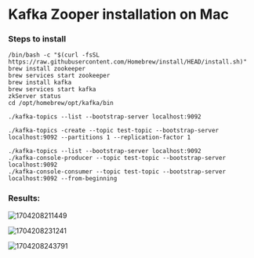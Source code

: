 # Kafka Zooper installation on Mac

### Steps to install

```
/bin/bash -c "$(curl -fsSL https://raw.githubusercontent.com/Homebrew/install/HEAD/install.sh)"
brew install zookeeper
brew services start zookeeper
brew install kafka
brew services start kafka
zkServer status
cd /opt/homebrew/opt/kafka/bin

./kafka-topics --list --bootstrap-server localhost:9092

./kafka-topics -create --topic test-topic --bootstrap-server localhost:9092 --partitions 1 --replication-factor 1

./kafka-topics --list --bootstrap-server localhost:9092
./kafka-console-producer --topic test-topic --bootstrap-server localhost:9092
./kafka-console-consumer --topic test-topic --bootstrap-server localhost:9092 --from-beginning
```

### Results:

![1704208211449](image/README/1704208211449.png)


![1704208231241](image/README/1704208231241.png)

![1704208243791](image/README/1704208243791.png)

